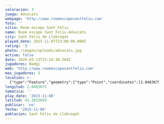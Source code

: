 ```yaml
---
valoracion: 3
juego: Advocats
webpage: 'http://www.roomescapesantfeliu.com'
foto: ''
sitio: Room escape Sant Feliu
name: Room escape Sant Feliu-Advocats
city: Sant Feliu de Llobregat
played_date: 2015-11-07T23:00:00.000Z
rating: '3'
photo: /images/uploads/advocats.jpg
active: false
date: 2020-03-13T23:24:30.564Z
jugadores: Nadgi
web: 'http://www.roomescapesantfeliu.com'
max_jugadores: 5
location: >-
  {"type":"Feature","geometry":{"type":"Point","coordinates":[2.0483675,41.3832693]}}
longitud: 2.0483675
tematica: ''
play_date: '2015-11-08'
latitud: 41.3832693
publicar: 'no'
fecha: '2015-11-08'
poblacion: Sant Feliu de Llobregat
---
```

